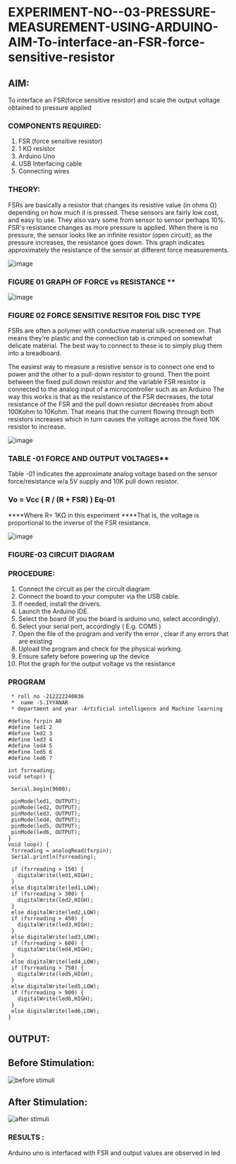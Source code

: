 # EXPERIMENT-NO--03-PRESSURE-MEASUREMENT-USING-ARDUINO-AIM-To-interface-an-FSR-force-sensitive-resistor


## AIM: 
To interface an FSR(force sensitive resistor) and scale the output voltage obtained to pressure applied 
 
### COMPONENTS REQUIRED:
1.	FSR  (force sensitive resistor)
2.	1 KΩ resistor 
3.	Arduino Uno 
4.	USB Interfacing cable 
5.	Connecting wires 


### THEORY: 
FSRs are basically a resistor that changes its resistive value (in ohms Ω) depending on how much it is pressed. These sensors are fairly low cost, and easy to use. They also vary some from sensor to sensor perhaps 10%. FSR's resistance changes as more pressure is applied. When there is no pressure, the sensor looks like an infinite resistor (open circuit), as the pressure increases, the resistance goes down. This graph indicates approximately the resistance of the sensor at different force measurements.
 

![image](https://user-images.githubusercontent.com/36288975/163532939-d6888ae1-4068-4d83-86a7-fc4c32d5179e.png)

### FIGURE 01 GRAPH OF FORCE vs RESISTANCE **




![image](https://user-images.githubusercontent.com/36288975/163532957-82d57567-a1c3-48c5-8a87-7ea66d6fca49.png)




### FIGURE 02 FORCE SENSITIVE RESITOR FOIL DISC TYPE  

FSRs are often a polymer with conductive material silk-screened on. That means they're plastic and the connection tab is crimped on somewhat delicate material. The best way to connect to these is to simply plug them into a breadboard.

The easiest way to measure a resistive sensor is to connect one end to power and the other to a pull-down resistor to ground. Then the point between the fixed pull down resistor and the variable FSR resistor is connected to the analog input of a microcontroller such as an Arduino The way this works is that as the resistance of the FSR decreases, the total resistance of the FSR and the pull down resistor decreases from about 100Kohm to 10Kohm. That means that the current flowing through both resistors increases which in turn causes the voltage across the fixed 10K resistor to increase.

 ![image](https://user-images.githubusercontent.com/36288975/163532972-2b909551-12c9-485d-adb1-d1e988d557bd.png)

### TABLE -01 FORCE AND OUTPUT VOLTAGES**
	
  Table -01 indicates the approximate analog voltage based on the sensor force/resistance w/a 5V supply and 10K pull down resistor.

### Vo = Vcc ( R / (R + FSR) )								Eq-01

****Where R= 1KΩ in this experiment 
****That is, the voltage is proportional to the inverse of the FSR resistance.










![image](https://user-images.githubusercontent.com/36288975/163532979-a2a5cb5c-f495-442c-843e-bebb82737a35.png)



### FIGURE-03 CIRCUIT DIAGRAM



### PROCEDURE:
1.	Connect the circuit as per the circuit diagram 
2.	Connect the board to your computer via the USB cable.
3.	If needed, install the drivers.
4.	Launch the Arduino IDE.
5.	Select the board (If you the board is arduino uno, select accordingly).
6.	Select your serial port, accordingly ( E.g. COM5 )
7.	Open the file of the program  and verify the error , clear if any errors that are existing 
8.	Upload the program and check for the physical working. 
9.	Ensure safety before powering up the device 
10.	Plot the graph for the output voltage vs the resistance 


### PROGRAM
```
 * roll no -212222240036
 *  name -S.IYYANAR
 * department and year -Artificial intelligence and Machine learning
 ```
 ```
 #define fsrpin A0
#define led1 2
#define led2 3
#define led3 4
#define led4 5
#define led5 6
#define led6 7

int fsrreading;
void setup() {
  
  Serial.begin(9600);
  
  pinMode(led1, OUTPUT);
  pinMode(led2, OUTPUT);
  pinMode(led3, OUTPUT);
  pinMode(led4, OUTPUT);
  pinMode(led5, OUTPUT);
  pinMode(led6, OUTPUT);
}
void loop() {
  fsrreading = analogRead(fsrpin);
  Serial.println(fsrreading);
  
  if (fsrreading > 150) {
    digitalWrite(led1,HIGH);
  }
  else digitalWrite(led1,LOW);
  if (fsrreading > 300) {
    digitalWrite(led2,HIGH);
  }
  else digitalWrite(led2,LOW);
  if (fsrreading > 450) {
    digitalWrite(led3,HIGH);
  }
  else digitalWrite(led3,LOW);
  if (fsrreading > 600) {
    digitalWrite(led4,HIGH);
  }
  else digitalWrite(led4,LOW);
  if (fsrreading > 750) {
    digitalWrite(led5,HIGH);
  }
  else digitalWrite(led5,LOW);
  if (fsrreading > 900) {
    digitalWrite(led6,HIGH);
  }
  else digitalWrite(led6,LOW);
}
```
## OUTPUT:
## Before Stimulation:
![before stimuli](https://user-images.githubusercontent.com/118680259/236830117-b9b9d367-25a7-40e5-abf4-545c4cbbd8ec.png)
## After Stimulation:
![after stimuli](https://user-images.githubusercontent.com/118680259/236830555-44130de6-adc1-4095-9720-d3e1e8f9b4c7.png)


  
 
 
 
 
 
 
 
 
 
 
 
 
 
 










### RESULTS :
Arduino uno is interfaced with FSR and output values are observed in led

